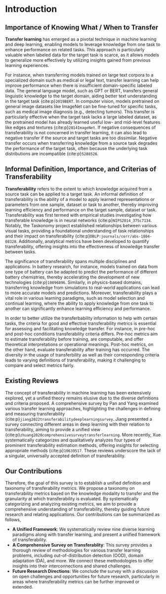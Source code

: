 # Introduction

## Importance of Knowing What / When to Transfer

**Transfer learning** has emerged as a pivotal technique in machine learning and deep learning, enabling models to leverage knowledge from one task to enhance performance on related tasks. This approach is particularly valuable when labeled data for the target task is scarce, as it allows models to generalize more effectively by utilizing insights gained from previous learning experiences. 

For instance, when transferring models trained on large text corpora to a specialized domain such as medical or legal text, transfer learning can help improve performance when there is insufficient domain-specific labeled data. The general language model, such as GPT or BERT, transfers general linguistic knowledge to the target domain, aiding better text understanding in the target task {cite:p}`2019BERT`. In computer vision, models pretrained on general image datasets like ImageNet can be fine-tuned for specific tasks, such as medical image diagnosis (e.g., detecting tumors). This transfer is particularly effective when the target task lacks a large labeled dataset, as the pretrained model has already learned useful low- and mid-level features like edges and textures {cite:p}`2014ImageNet`. If negative consequences of transferability is not concerned in transfer learning, it can also lead to negative transfer if the source and target tasks are too dissimilar. Negative transfer occurs when transferring knowledge from a source task degrades the performance of the target task, often because the underlying task distributions are incompatible {cite:p}`5288526`.

## Informal Definition, Importance, and Criterias of Transferability

**Transferability** refers to the extent to which knowledge acquired from a source task can be applied to a target task. An informal definition of transferability is the ability of a model to apply learned representations or parameters from one sample, dataset or task to another, thereby improving learning efficiency and performance on the target sample, dataset or task. Transferability was first termed with empirical studies investigating how transferable knowledge is in neural networks {cite:p}`NIPS2014_375c7134`. Notably, the Taskonomy project established relationships between various visual tasks, providing a foundational understanding of task relationships and their impact on transferability {cite:p}`DBLP:journals/corr/abs-1804-08328`. Additionally, analytical metrics have been developed to quantify transferability, offering insights into the effectiveness of knowledge transfer between tasks. 

The significance of transferability spans multiple disciplines and applications. In battery research, for instance, models trained on data from one type of battery can be adapted to predict the performance of different battery chemistries, thereby accelerating the development of new technologies {cite:p}`10096896`. Similarly, in physics-based domains, transferring knowledge from simulations to real-world applications can lead to more accurate models and predictions. Moreover, transferability plays a vital role in various learning paradigms, such as model selection and continual learning, where the ability to apply knowledge from one task to another can significantly enhance learning efficiency and performance.

In order to better utilize the transferbability information to help with certain tasks, the criteria for good and effective transferability metrics is essential for assessing and facilitating knowledge transfer. For instance, in pre-hoc and post-hoc conditions transferability criteria differs. Pre-hoc metrics aim to estimate transferability before training, are computable, and offer theoretical interpretations or operational meanings. Post-hoc metrics, on the other hand, evaluate transferability after training has occurred. The diversity in the usage of transferbility as well as their corresponding criteria leads to varying definitions of transferability, making it challenging to compare and select metrics fairly.


## Existing Reviews

The concept of transferability in machine learning has been extensively explored, yet a unified theory remains elusive due to the diverse definitions and criteria proposed. A comprehensive survey by Pan and Yang examined various transfer learning approaches, highlighting the challenges in defining and measuring transferability {cite:p}`jiang2022transferabilitydeeplearningsurvey`. Jiang presented a survey connecting different areas in deep learning with their relation to transferability, aiming to provide a unified view {cite:p}`zhuang2020comprehensivesurveytransferlearning`. More recently, Xue systematically categorizes and qualitatively analyzes four types of prominent transferability estimation methods, offering insights for selecting appropriate methods {cite:p}`10639517`. These reviews underscore the lack of a singular, universally accepted definition of transferability. 


## Our Contributions

Therefore, the goal of this survey is to establish a unified definition and taxonomy of transferability metrics. We propose a taxonomy on transferability metrics based on the knowledge modality to transfer and the granularity at which transferability is evaluated. By systematically categorizing and analyzing existing metrics, we aim to provide a comprehensive understanding of transferability, thereby guiding future research and relating applications. Our contributions can be summarized as follows,

- **A Unified Framework**: We systematically review nine diverse learning paradigms along with transfer learning, and present a unified framework of transferability. 
- **A Comprehensive Survey on Transferablity**: This survey provides a thorough review of methodologies for various transfer learning problems, including out-of-distribution detection (OOD), domain adaptation (DA), and more. We connect these methodologies to offer insights into their interconnections and shared challenges.
- **Future Research Directions**: We conclude the survey with a discussion on open challenges and opportunities for future research, particularly in areas where transferability metrics can be further improved or extended.


```{bibliography} references.bib
```

